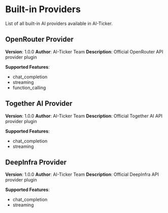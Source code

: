 # Built-in Providers

List of all built-in AI providers available in AI-Ticker.

## OpenRouter Provider
**Version**: 1.0.0
**Author**: AI-Ticker Team
**Description**: Official OpenRouter API provider plugin

**Supported Features**:
- chat_completion
- streaming
- function_calling

## Together AI Provider
**Version**: 1.0.0
**Author**: AI-Ticker Team
**Description**: Official Together AI API provider plugin

**Supported Features**:
- chat_completion
- streaming

## DeepInfra Provider
**Version**: 1.0.0
**Author**: AI-Ticker Team
**Description**: Official DeepInfra API provider plugin

**Supported Features**:
- chat_completion
- streaming

